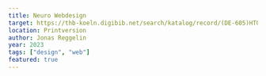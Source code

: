 ```yaml
---
title: Neuro Webdesign
target: https://thb-koeln.digibib.net/search/katalog/record/(DE-605)HT019637264?be-katalog-sort=relevance&q-al=atomic+design&start=1&count=20&hitcount=6&pos=1
location: Printversion
author: Jonas Reggelin
year: 2023
tags: ["design", "web"]
featured: true
---
```

